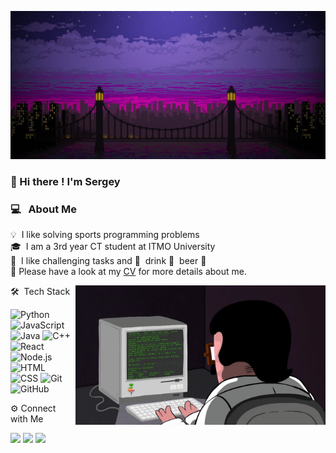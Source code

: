 ![title image](static/wallpaperbetter.jpg)

### 👋 Hi there ! I'm Sergey 
### ‍💻 ‍ &nbsp;About Me

💡 &nbsp;I like solving sports programming problems\
🎓 &nbsp;I am a 3rd year CT student at ITMO University\
🌱 &nbsp;I like challenging tasks and 🍺 &nbsp;drink 🍺 &nbsp;beer 🍺\
📄  Please have a look at my [CV](files/CV.pdf) for more details about me. 

<img alt="Night Coding" src="static/coding2.gif" align="right" width="400px"/>

🛠 &nbsp;Tech Stack

![Python](https://img.shields.io/badge/-Python-05122A?style=flat&logo=python)
![JavaScript](https://img.shields.io/badge/-JavaScript-05122A?style=flat&logo=javascript) 
![Java](https://img.shields.io/badge/-Java-05122A?style=flat&logo=Java&logoColor=FFA518)
![C++](https://img.shields.io/badge/-C++-05122A?style=flat&logo=C%2B%2B&logoColor=00599C) \
![React](https://img.shields.io/badge/-React-05122A?style=flat&logo=react)
![Node.js](https://img.shields.io/badge/-Node.js-05122A?style=flat&logo=node.js) 
![HTML](https://img.shields.io/badge/-HTML-05122A?style=flat&logo=HTML5)
![CSS](https://img.shields.io/badge/-CSS-05122A?style=flat&logo=CSS3&logoColor=1572B6)
![Git](https://img.shields.io/badge/-Git-05122A?style=flat&logo=git)
![GitHub](https://img.shields.io/badge/-GitHub-05122A?style=flat&logo=github)


⚙️ Connect with Me

<p align="left">
<a href="https://www.instagram.com/blackchopi/"><img src="https://img.shields.io/badge/-@Pechenka2005-0077B5?style=flat&logo=telegram&logoColor=white"/></a>
<a href="https://www.instagram.com/blackchopi"><img src="https://img.shields.io/badge/-@blackchopi-E4405F?style=flat&logo=Instagram&logoColor=white"/></a>
<a href="https://t.me/Pechenka2005"><img src="https://img.shields.io/badge/-@seregha_blackzaika__-1877F2?style=flat&logo=vk&logoColor=white"/></a>
